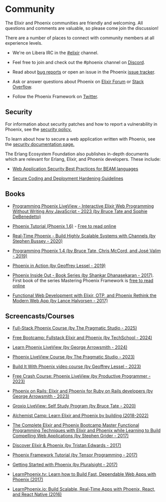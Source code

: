 # Community

The Elixir and Phoenix communities are friendly and welcoming. All questions and comments are valuable, so please come join the discussion!

There are a number of places to connect with community members at all experience levels.

  * We're on Libera IRC in the [\#elixir](https://web.libera.chat/?channels=#elixir) channel.

  * Feel free to join and check out the #phoenix channel on [Discord](https://discord.gg/elixir).

  * Read about [bug reports](https://github.com/phoenixframework/phoenix/blob/main/CONTRIBUTING.md#bug-reports) or open an issue in the Phoenix [issue tracker](https://github.com/phoenixframework/phoenix/issues).

  * Ask or answer questions about Phoenix on [Elixir Forum](https://elixirforum.com/c/phoenix-forum) or [Stack Overflow](https://stackoverflow.com/questions/tagged/phoenix-framework).

  * Follow the Phoenix Framework on [Twitter](https://twitter.com/elixirphoenix).

## Security

For information about security patches and how to report a vulnerability in Phoenix, see the [security policy.](https://github.com/phoenixframework/phoenix/security)

To learn about how to secure a web application written with Phoenix, see the [security documentation page.](/guides/security.md)

The Erlang Ecosystem Foundation also publishes in-depth documents which are relevant for Erlang, Elixir, and Phoenix developers. These include:

  * [Web Application Security Best Practices for BEAM languages](https://security.erlef.org/web_app_security_best_practices_beam/)

  * [Secure Coding and Deployment Hardening Guidelines](https://security.erlef.org/secure_coding_and_deployment_hardening/)

## Books

  * [Programming Phoenix LiveView - Interactive Elixir Web Programming Without Writing Any JavaScript - 2023 (by Bruce Tate and Sophie DeBenedetto)](https://pragprog.com/titles/liveview/programming-phoenix-liveview/)

  * [Phoenix Tutorial (Phoenix 1.6)](https://thephoenixtutorial.org/) - [Free to read online](https://thephoenixtutorial.org/book)

  * [Real-Time Phoenix - Build Highly Scalable Systems with Channels (by Stephen Bussey - 2020)](https://pragprog.com/titles/sbsockets/real-time-phoenix/)

  * [Programming Phoenix 1.4 (by Bruce Tate, Chris McCord, and José Valim - 2019)](https://pragprog.com/titles/phoenix14/programming-phoenix-1-4/)

  * [Phoenix in Action (by Geoffrey Lessel - 2019)](https://manning.com/books/phoenix-in-action)

  * [Phoenix Inside Out - Book Series (by Shankar Dhanasekaran - 2017)](https://shankardevy.com/phoenix-book/). First book of the series Mastering Phoenix Framework is [free to read online](https://shankardevy.com/phoenix-inside-out-mpf/)

  * [Functional Web Development with Elixir, OTP, and Phoenix Rethink the Modern Web App (by Lance Halvorsen - 2017)](https://pragprog.com/titles/lhelph/functional-web-development-with-elixir-otp-and-phoenix/)

## Screencasts/Courses

  * [Full-Stack Phoenix Course (by The Pragmatic Studio - 2025)](https://pragmaticstudio.com/courses/phoenix)

  * [Free Bootcamp: Fullstack Elixir and Phoenix (by TechSchool - 2024)](https://techschool.dev/en/bootcamps/fullstack-elixir-and-phoenix)

  * [Learn Phoenix LiveView (by George Arrowsmith - 2024)](https://phoenixliveview.com)

  * [Phoenix LiveView Course (by The Pragmatic Studio - 2023)](https://pragmaticstudio.com/courses/phoenix-liveview)

  * [Build It With Phoenix video course (by Geoffrey Lessel - 2023)](https://builditwithphoenix.com)

  * [Free Crash Course: Phoenix LiveView (by Productive Programmer - 2023)](https://www.productiveprogrammer.com/learn-phoenix-liveview-free)

  * [Phoenix on Rails: Elixir and Phoenix for Ruby on Rails developers (by George Arrowsmith - 2023)](https://phoenixonrails.com)

  * [Groxio LiveView: Self Study Program (by Bruce Tate - 2020)](https://grox.io/language/liveview/course)

  * [Alchemist Camp: Learn Elixir and Phoenix by building (2018-2022)](https://alchemist.camp/episodes)

  * [The Complete Elixir and Phoenix Bootcamp Master Functional Programming Techniques with Elixir and Phoenix while Learning to Build Compelling Web Applications (by Stephen Grider - 2017)](https://www.udemy.com/the-complete-elixir-and-phoenix-bootcamp-and-tutorial/)

  * [Discover Elixir & Phoenix (by Tristan Edwards - 2017)](https://www.ludu.co/course/discover-elixir-phoenix)

  * [Phoenix Framework Tutorial (by Tensor Programming - 2017)](https://www.youtube.com/watch?v=irDC1nWKhZ8&index=6&list=PLJbE2Yu2zumAgKjSPyFtvYjP5LqgzafQq)

  * [Getting Started with Phoenix (by Pluralsight - 2017)](https://www.pluralsight.com/courses/phoenix-getting-started)

  * [LearnPhoenix.tv: Learn how to Build Fast, Dependable Web Apps with Phoenix (2017)](https://www.learnphoenix.tv/)

  * [LearnPhoenix.io: Build Scalable, Real-Time Apps with Phoenix, React, and React Native (2016)](https://www.learnphoenix.io/)
